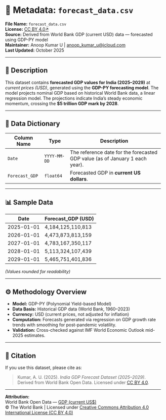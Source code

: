 # 🧾 Metadata: `forecast_data.csv`

**File Name:** `forecast_data.csv`  
**License:** [CC BY 4.0↗](https://creativecommons.org/licenses/by/4.0/)  
**Source:** Derived from World Bank GDP (current USD) data — forecasted using GDP-PY model  
**Maintainer:** Anoop Kumar U | anoop_kumar_u@icloud.com      
**Last Updated:** October 2025  

---

## 📘 Description

This dataset contains **forecasted GDP values for India (2025–2029)** at *current prices (USD)*, generated using the **GDP-PY forecasting model**. 
The model projects nominal GDP based on historical World Bank data, a linear regression model.
The projections indicate India’s steady economic momentum, crossing the **$5 trillion GDP mark by 2028**.

---

## 🧮 Data Dictionary

| Column Name | Type | Description |
|--------------|------|-------------|
| `Date` | `YYYY-MM-DD` | The reference date for the forecasted GDP value (as of January 1 each year). |
| `Forecast_GDP` | `float64` | Forecasted GDP in **current US dollars**. |

---

## 📊 Sample Data

| Date | Forecast_GDP (USD) |
|------|--------------------|
| 2025-01-01 | 4,184,125,110,813 |
| 2026-01-01 | 4,473,873,813,159 |
| 2027-01-01 | 4,783,167,350,117 |
| 2028-01-01 | 5,113,324,107,439 |
| 2029-01-01 | 5,465,751,401,836 |

*(Values rounded for readability)*

---

## ⚙️ Methodology Overview

- **Model:** GDP-PY (Polynomial Yield-based Model)  
- **Data Basis:** Historical GDP data (World Bank, 1960–2023)  
- **Currency:** USD (current prices, not adjusted for inflation)  
- **Computation:** Forecasts generated via regression on GDP growth rate trends with smoothing for post-pandemic volatility.  
- **Validation:** Cross-checked against IMF World Economic Outlook mid-2025 estimates.

---

## 🧭 Citation

If you use this dataset, please cite as:

> Kumar, A. U. (2025). *India GDP Forecast Dataset (2025–2029)*. Derived from World Bank Open Data. Licensed under [CC BY 4.0](https://creativecommons.org/licenses/by/4.0/).

---

**Attribution:**  
World Bank Open Data — [GDP (current US$)](https://data.worldbank.org/indicator/NY.GDP.MKTP.CD?locations=IN)  
© The World Bank | Licensed under [Creative Commons Attribution 4.0 International License (CC BY 4.0)](https://creativecommons.org/licenses/by/4.0/)
